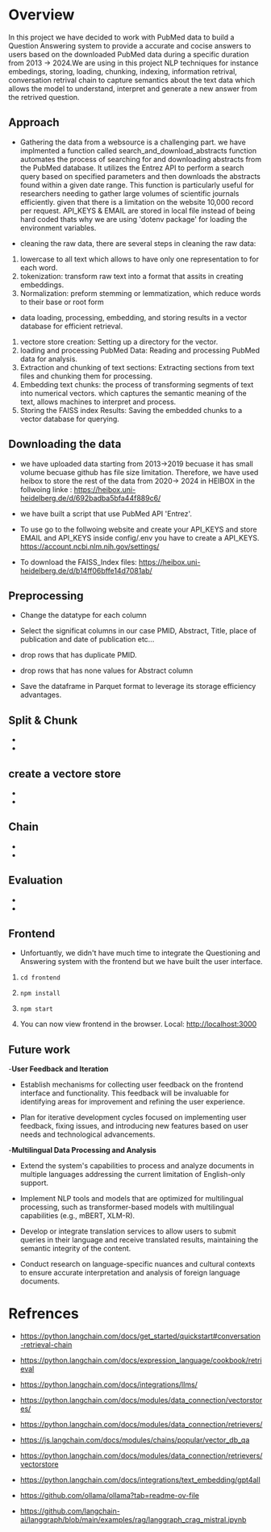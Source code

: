 
# Overview

In this project we have decided to work with PubMed data to build a Question Answering system to provide a accurate and cocise answers to users based on the downloaded PubMed data during a specific duration from 2013 -> 2024.We are using in this project NLP techniques for instance embedings, storing, loading, chunking, indexing, information retrival, conversation retrival chain to capture semantics about the text data which allows the model to understand, interpret and generate a new answer from the retrived question.

## Approach

- Gathering the data from a websource is a challenging part. we have implmented a function called search_and_download_abstracts function automates the process of searching for and downloading abstracts from the PubMed database. It utilizes the Entrez API to perform a search query based on specified parameters and then downloads the abstracts found within a given date range. This function is particularly useful for researchers needing to gather large volumes of scientific journals efficiently. given that there is a limitation on the website 10,000 record per request. API_KEYS & EMAIL are stored in local file instead of being hard coded thats why we are using 'dotenv package' for loading the environment variables.

- cleaning the raw data, there are several steps in cleaning the raw data:

1. lowercase to all text which allows to have only one representation to for each word.
2. tokenization: transform raw text into a format that assits in creating embeddings.
3. Normalization: preform stemming or lemmatization, which reduce words to their base or root form

- data loading, processing, embedding, and storing results in a vector database for efficient retrieval.

1. vectore store creation: Setting up a directory for the vector.
2. loading and processing PubMed Data: Reading and processing PubMed data for analysis.
3. Extraction and chunking of text sections: Extracting sections from text files and chunking them for processing.
4. Embedding text chunks: the process of transforming segments of text into numerical vectors. which captures the semantic meaning of the text, allows machines to interpret and process.
5. Storing the FAISS index Results: Saving the embedded chunks to a vector database for querying.

## Downloading the data

- we have uploaded data starting from 2013->2019 becuase it has small volume becuase github has file size limitation. Therefore, we have used heibox to store the rest of the data from 2020-> 2024 in HEIBOX in the follwoing linke : <https://heibox.uni-heidelberg.de/d/692badba5bfa44f889c6/>

- we have built a script that use PubMed API 'Entrez'.

- To use go to the follwoing website and create your API_KEYS and store EMAIL and API_KEYS inside config/.env you have to create a API_KEYS. <https://account.ncbi.nlm.nih.gov/settings/>

- To download the FAISS_Index files: <https://heibox.uni-heidelberg.de/d/b14ff06bffe14d7081ab/>

## Preprocessing

- Change the datatype for each column

- Select the significat columns in our case PMID, Abstract, Title, place of publication and date of publication etc...

- drop rows that has duplicate PMID.

- drop rows that has none values for Abstract column

- Save the dataframe in Parquet format to leverage its storage efficiency advantages.

## Split & Chunk

-

-

## create a vectore store

-

-

## Chain

-

-

## Evaluation

-

-

## Frontend

- Unfortuantly, we didn't have much time to integrate the Questioning and Answering system with the frontend but we have built the user interface.

1. `cd frontend`

2. `npm install`

3. `npm start`

4. You can now view frontend in the browser. Local: <http://localhost:3000>

## Future work

-**User Feedback and Iteration**

- Establish mechanisms for collecting user feedback on the frontend interface and functionality. This feedback will be invaluable for identifying areas for improvement and refining the user experience.

- Plan for iterative development cycles focused on implementing user feedback, fixing issues, and introducing new features based on user needs and technological advancements.

-**Multilingual Data Processing and Analysis**

- Extend the system's capabilities to process and analyze documents in multiple languages addressing the current limitation of English-only support.

- Implement NLP tools and models that are optimized for multilingual processing, such as transformer-based models with multilingual capabilities (e.g., mBERT, XLM-R).

- Develop or integrate translation services to allow users to submit queries in their language and receive translated results, maintaining the semantic integrity of the content.

- Conduct research on language-specific nuances and cultural contexts to ensure accurate interpretation and analysis of foreign language documents.

# Refrences

- <https://python.langchain.com/docs/get_started/quickstart#conversation-retrieval-chain>

- <https://python.langchain.com/docs/expression_language/cookbook/retrieval>

- <https://python.langchain.com/docs/integrations/llms/>

- <https://python.langchain.com/docs/modules/data_connection/vectorstores/>

- <https://python.langchain.com/docs/modules/data_connection/retrievers/>

- <https://js.langchain.com/docs/modules/chains/popular/vector_db_qa>

- <https://python.langchain.com/docs/modules/data_connection/retrievers/vectorstore>

- <https://python.langchain.com/docs/integrations/text_embedding/gpt4all>

- <https://github.com/ollama/ollama?tab=readme-ov-file>

- <https://github.com/langchain-ai/langgraph/blob/main/examples/rag/langgraph_crag_mistral.ipynb>
